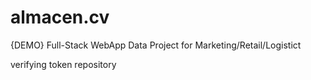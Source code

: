 # almacen.cv
{DEMO} Full-Stack WebApp Data Project for Marketing/Retail/Logistict

verifying token repository
